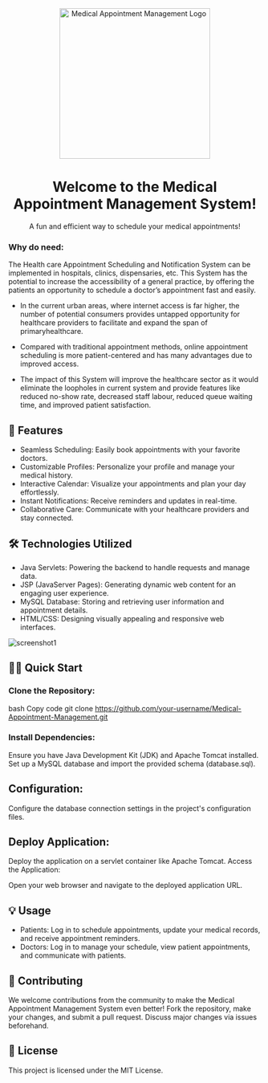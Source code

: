 <div align="center">
  <img src="medical-appointment-logo.png" alt="Medical Appointment Management Logo" width="300"/>
</div>
<h1 align="center">Welcome to the Medical Appointment Management System!</h1>
<p align="center">A fun and efficient way to schedule your medical appointments!</p>

### Why do need: 
The Health care Appointment Scheduling and Notification System can be implemented in hospitals, clinics, dispensaries, etc. This System has the potential to increase the accessibility of a general practice, by offering the patients an opportunity to schedule a doctor’s appointment fast and easily.

* In the current urban areas, where internet access is far higher, the number of potential consumers provides untapped opportunity for healthcare providers to facilitate and expand the span of primaryhealthcare.

* Compared with traditional appointment methods, online appointment scheduling is more patient-centered and has many advantages due to improved access.

* The impact of this System will improve the healthcare sector as it would eliminate the loopholes in current system and provide features like reduced no-show rate, decreased staff labour, reduced queue waiting time, and improved patient satisfaction.

## 🚀 Features
* Seamless Scheduling: Easily book appointments with your favorite doctors.
* Customizable Profiles: Personalize your profile and manage your medical history.
* Interactive Calendar: Visualize your appointments and plan your day effortlessly.
* Instant Notifications: Receive reminders and updates in real-time.
* Collaborative Care: Communicate with your healthcare providers and stay connected.
## 🛠️ Technologies Utilized
* Java Servlets: Powering the backend to handle requests and manage data.
* JSP (JavaServer Pages): Generating dynamic web content for an engaging user experience.
* MySQL Database: Storing and retrieving user information and appointment details.
* HTML/CSS: Designing visually appealing and responsive web interfaces.
  
![screenshot1](https://github.com/sumanth335/-Healthcare-Appointment-Scheduling-and-Notification-System/assets/122939962/5b044ac6-92ad-41b3-8fe7-d4b47f245315)



## 🏃‍♂️ Quick Start
### Clone the Repository:

bash
Copy code
git clone https://github.com/your-username/Medical-Appointment-Management.git
### Install Dependencies:

Ensure you have Java Development Kit (JDK) and Apache Tomcat installed.
Set up a MySQL database and import the provided schema (database.sql).
## Configuration:

Configure the database connection settings in the project's configuration files.
## Deploy Application:

Deploy the application on a servlet container like Apache Tomcat.
Access the Application:

Open your web browser and navigate to the deployed application URL.

## 💡 Usage
* Patients: Log in to schedule appointments, update your medical records, and receive appointment reminders.
* Doctors: Log in to manage your schedule, view patient appointments, and communicate with patients.

## 🤝 Contributing
We welcome contributions from the community to make the Medical Appointment Management System even better! Fork the repository, make your changes, and submit a pull request. Discuss major changes via issues beforehand.

## 📄 License
This project is licensed under the MIT License.
